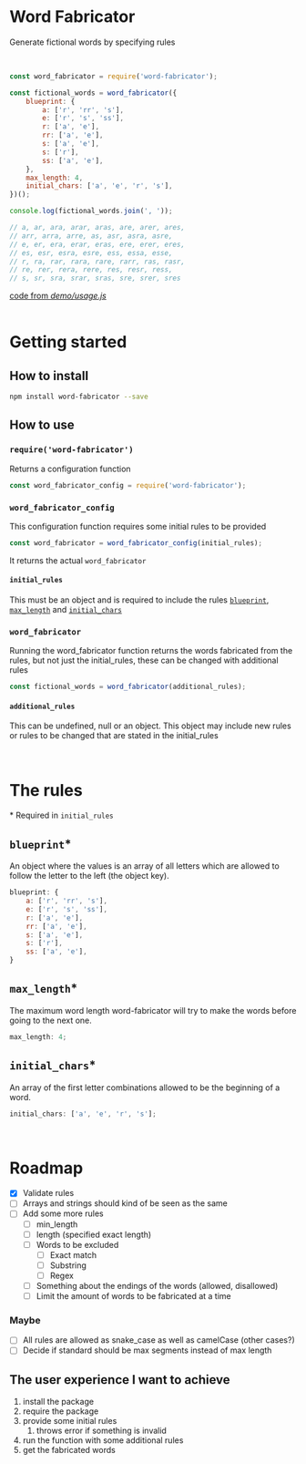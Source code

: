 # Word Fabricator

Generate fictional words by specifying rules

<br>

```js
const word_fabricator = require('word-fabricator');

const fictional_words = word_fabricator({
    blueprint: {
        a: ['r', 'rr', 's'],
        e: ['r', 's', 'ss'],
        r: ['a', 'e'],
        rr: ['a', 'e'],
        s: ['a', 'e'],
        s: ['r'],
        ss: ['a', 'e'],
    },
    max_length: 4,
    initial_chars: ['a', 'e', 'r', 's'],
})();

console.log(fictional_words.join(', '));

// a, ar, ara, arar, aras, are, arer, ares,
// arr, arra, arre, as, asr, asra, asre,
// e, er, era, erar, eras, ere, erer, eres,
// es, esr, esra, esre, ess, essa, esse,
// r, ra, rar, rara, rare, rarr, ras, rasr,
// re, rer, rera, rere, res, resr, ress,
// s, sr, sra, srar, sras, sre, srer, sres
```

[code from _demo/usage.js_](./demo/usage.js)
<br>
<br>

# Getting started

## How to install

```bash
npm install word-fabricator --save
```

## How to use

### `require('word-fabricator')`

Returns a configuration function

```js
const word_fabricator_config = require('word-fabricator');
```

### `word_fabricator_config`

This configuration function requires some initial rules to be provided

```js
const word_fabricator = word_fabricator_config(initial_rules);
```

It returns the actual `word_fabricator`

#### `initial_rules`

This must be an object and is required to include the rules [`blueprint`](#blueprint), [`max_length`](#max_length) and [`initial_chars`](#initial_chars)

### `word_fabricator`

Running the word_fabricator function returns the words fabricated from the rules, but not just the initial_rules, these can be changed with additional rules

```js
const fictional_words = word_fabricator(additional_rules);
```

#### `additional_rules`

This can be undefined, null or an object. This object may include new rules or rules to be changed that are stated in the initial_rules

<br>

# The rules

\* Required in `initial_rules`

## `blueprint`\*

An object where the values is an array of all letters which are allowed to follow the letter to the left (the object key).

```js
blueprint: {
    a: ['r', 'rr', 's'],
    e: ['r', 's', 'ss'],
    r: ['a', 'e'],
    rr: ['a', 'e'],
    s: ['a', 'e'],
    s: ['r'],
    ss: ['a', 'e'],
}
```

## `max_length`\*

The maximum word length word-fabricator will try to make the words before going to the next one.

```js
max_length: 4;
```

## `initial_chars`\*

An array of the first letter combinations allowed to be the beginning of a word.

```js
initial_chars: ['a', 'e', 'r', 's'];
```

<br>

# Roadmap

-   [x] Validate rules
-   [ ] Arrays and strings should kind of be seen as the same
-   [ ] Add some more rules
    -   [ ] min_length
    -   [ ] length (specified exact length)
    -   [ ] Words to be excluded
        -   [ ] Exact match
        -   [ ] Substring
        -   [ ] Regex
    -   [ ] Something about the endings of the words (allowed, disallowed)
    -   [ ] Limit the amount of words to be fabricated at a time <!-- probably using generator function with yield somewhere -->

### Maybe

-   [ ] All rules are allowed as snake_case as well as camelCase (other cases?)
-   [ ] Decide if standard should be max segments instead of max length

## The user experience I want to achieve

1. install the package
2. require the package
3. provide some initial rules
    1. throws error if something is invalid
4. run the function with some additional rules
5. get the fabricated words
